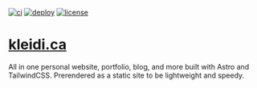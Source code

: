 [![ci](https://github.com/kbujari/kleidi.ca/actions/workflows/ci.yml/badge.svg)](https://github.com/kbujari/kleidi.ca/actions/workflows/ci.yml)
[![deploy](https://github.com/kbujari/kleidi.ca/actions/workflows/deploy.yml/badge.svg)](https://github.com/kbujari/kleidi.ca/actions/workflows/deploy.yml)
[![license](https://img.shields.io/github/license/kbujari/kleidi.ca)](https://opensource.org/licenses/MIT)

# [kleidi.ca](https://kleidi.ca)

All in one personal website, portfolio, blog, and more built with Astro and
TailwindCSS. Prerendered as a static site to be lightweight and speedy.
